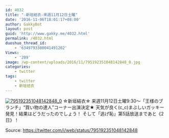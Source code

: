 ```yaml
---
id: 4032
title: "☆新垣結衣☆来週11月12日土曜"
date: '2016-11-06T18:01:17+08:00'
author: GakkyBot
layout: post
guid: 'http://www.gakky.me/4032.html'
permalink: /4032.html
duoshuo_thread_id:
    - '6349793380041491202'
Views:
    - '209'
image: /wp-content/uploads/2016/11/795192351048142848_0.jpg
categories:
    - twitter
tags:
    - twitter
    - 新垣结衣
---
```


[![795192351048142848_0](http://www.yui-aragaki.org/wp-content/uploads/2016/11/795192351048142848_0.jpg)](http://www.yui-aragaki.org/wp-content/uploads/2016/11/795192351048142848_0.jpg)
☆新垣結衣☆
来週11月12日土曜9:30〜「王様のブランチ」“買い物の達人”コーナー出演決定★
天気が良く(c\_c)まぶしいガッキー発見！結果はどうだったのでしょう！
そして「逃げ恥」第5話放送まであと《2日》！

Source: <https://twitter.com/i/web/status/795192351048142848>
